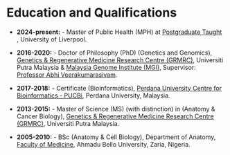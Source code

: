 # Education and Qualifications

- **2024-present:** - Master of Public Health (MPH) at [Postgraduate Taught
](https://www.liverpool.ac.uk/courses/master-of-public-health-mph), University of Liverpool.

- **2016-2020:** - Doctor of Philosophy (PhD) (Genetics and Genomics), [Genetics & Regenerative Medicine Research Centre (GRMRC)](https://grmrc.org), Universiti Putra Malaysia & [Malaysia Genome Institute (MGI)](http://nibm.my/v5/), Supervisor: [Professor Abhi Veerakumarasivam](https://scholar.google.com.my/citations?user=VZYZGVkAAAAJ&hl=en).

- **2017-2018:** - Certificate  (Bioinformatics), [Perdana University Centre for Bioinformatics - PUCBi](https://www.perdanauniversity.edu.my), Perdana University, Malaysia. 

- **2013-2015:** - Master of Science (MS) (with distinction) in (Anatomy & Cancer Biology), [Genetics & Regenerative Medicine Research Centre (GRMRC)](https://grmrc.org), Universiti Putra Malaysia.

- **2005-2010:** - BSc (Anatomy & Cell Biology), Department of Anatomy, [Faculty of Medicine](https://medicine.abu.edu.ng), Ahmadu Bello University, Zaria, Nigeria.
